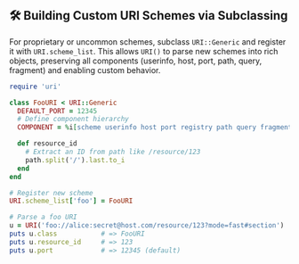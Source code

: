 ## 🛠 Building Custom URI Schemes via Subclassing

For proprietary or uncommon schemes, subclass `URI::Generic` and register it with `URI.scheme_list`. This allows `URI()` to parse new schemes into rich objects, preserving all components (userinfo, host, port, path, query, fragment) and enabling custom behavior.

```ruby
require 'uri'

class FooURI < URI::Generic
  DEFAULT_PORT = 12345
  # Define component hierarchy
  COMPONENT = %i[scheme userinfo host port registry path query fragment]

  def resource_id
    # Extract an ID from path like /resource/123
    path.split('/').last.to_i
  end
end

# Register new scheme
URI.scheme_list['foo'] = FooURI

# Parse a foo URI
u = URI('foo://alice:secret@host.com/resource/123?mode=fast#section')
puts u.class           # => FooURI
puts u.resource_id     # => 123
puts u.port            # => 12345 (default)
```